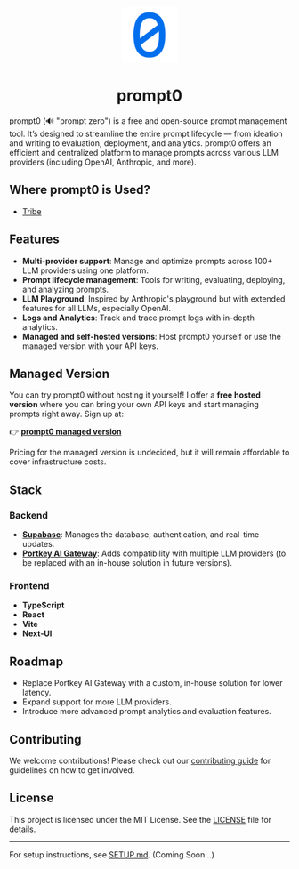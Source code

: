 <p align="center">
<img style="align:center;" src="./public/logo.svg" alt="prompt0 Logo" width="100" />
</p>

<h1 align="center">prompt0</h1>

prompt0 (🔊 "prompt zero") is a free and open-source prompt management tool. It’s designed to streamline the entire prompt lifecycle — from ideation and writing to evaluation, deployment, and analytics. prompt0 offers an efficient and centralized platform to manage prompts across various LLM providers (including OpenAI, Anthropic, and more).

## Where prompt0 is Used?

- [Tribe](https://tribe.best)

## Features

- **Multi-provider support**: Manage and optimize prompts across 100+ LLM providers using one platform.
- **Prompt lifecycle management**: Tools for writing, evaluating, deploying, and analyzing prompts.
- **LLM Playground**: Inspired by Anthropic's playground but with extended features for all LLMs, especially OpenAI.
- **Logs and Analytics**: Track and trace prompt logs with in-depth analytics.
- **Managed and self-hosted versions**: Host prompt0 yourself or use the managed version with your API keys.

## Managed Version

You can try prompt0 without hosting it yourself! I offer a **free hosted version** where you can bring your own API keys and start managing prompts right away. Sign up at:

👉 **[prompt0 managed version](https://prompt0.surge.sh/sign-up)**

Pricing for the managed version is undecided, but it will remain affordable to cover infrastructure costs.

## Stack

### Backend

- **[Supabase](https://supabase.com/)**: Manages the database, authentication, and real-time updates.
- **[Portkey AI Gateway](https://github.com/Portkey-AI/gateway)**: Adds compatibility with multiple LLM providers (to be replaced with an in-house solution in future versions).

### Frontend

- **TypeScript**
- **React**
- **Vite**
- **Next-UI**

## Roadmap

- Replace Portkey AI Gateway with a custom, in-house solution for lower latency.
- Expand support for more LLM providers.
- Introduce more advanced prompt analytics and evaluation features.

## Contributing

We welcome contributions! Please check out our [contributing guide](CONTRIBUTING.md) for guidelines on how to get involved.

## License

This project is licensed under the MIT License. See the [LICENSE](LICENSE) file for details.

---

For setup instructions, see [SETUP.md](SETUP.md). (Coming Soon...)
